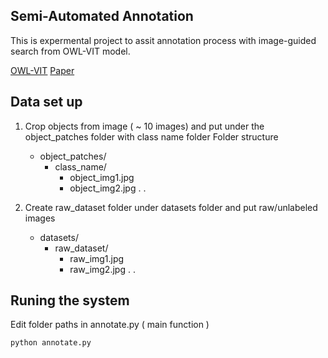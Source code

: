 ## Semi-Automated Annotation

This is expermental project to assit annotation process with image-guided search from OWL-VIT model.

[OWL-VIT](https://huggingface.co/docs/transformers/en/model_doc/owlvit)
[Paper](https://arxiv.org/abs/2205.06230)

## Data set up

1. Crop objects from image ( ~ 10 images) and put under the object_patches folder
with class name folder 
  Folder structure 
    - object_patches/
        - class_name/
            - object_img1.jpg
            - object_img2.jpg
                  .
                  .

2. Create raw_dataset folder under datasets folder and put raw/unlabeled images 
    - datasets/
        - raw_dataset/
            - raw_img1.jpg
            - raw_img2.jpg 
                  .
                  .


## Runing the system

Edit folder paths in annotate.py ( main function )

```
python annotate.py
```
